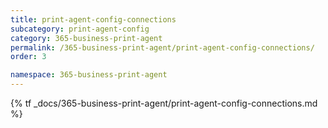 ```yaml
---
title: print-agent-config-connections
subcategory: print-agent-config
category: 365-business-print-agent
permalink: /365-business-print-agent/print-agent-config-connections/
order: 3

namespace: 365-business-print-agent
---
```


{% tf _docs/365-business-print-agent/print-agent-config-connections.md %}